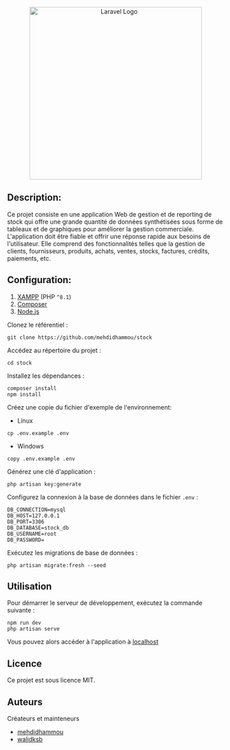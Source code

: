 <p align="center">
    <a href="https://laravel.com" target="_blank">
        <img src="https://raw.githubusercontent.com/laravel/art/master/logo-lockup/5%20SVG/2%20CMYK/1%20Full%20Color/laravel-logolockup-cmyk-red.svg" width="400" alt="Laravel Logo">
    </a>
</p>

## Description:

Ce projet consiste en une application Web de gestion et de reporting de stock qui offre une grande quantité de données synthétisées sous forme de tableaux et de graphiques pour améliorer la gestion commerciale. L'application doit être fiable et offrir une réponse rapide aux besoins de l'utilisateur. Elle comprend des fonctionnalités telles que la gestion de clients, fournisseurs, produits, achats, ventes, stocks, factures, crédits, paiements, etc.

## Configuration:

1.   [XAMPP](https://www.apachefriends.org/download.html) (PHP `^8.1`)
2.   [Composer](https://getcomposer.org/download/)
3.   [Node.js](https://nodejs.org/en/download/)

Clonez le référentiel :

```
git clone https://github.com/mehdidhammou/stock
```

Accédez au répertoire du projet :

```
cd stock
```

Installez les dépendances :

```
composer install
npm install
```

Créez une copie du fichier d'exemple de l'environnement:

- Linux

```
cp .env.example .env
```

- Windows

```
copy .env.example .env
```

Générez une clé d'application :

```
php artisan key:generate
```

Configurez la connexion à la base de données dans le fichier `.env` :

```
DB_CONNECTION=mysql
DB_HOST=127.0.0.1
DB_PORT=3306
DB_DATABASE=stock_db
DB_USERNAME=root
DB_PASSWORD=
```

Exécutez les migrations de base de données :

```
php artisan migrate:fresh --seed
```

## Utilisation

Pour démarrer le serveur de développement, exécutez la commande suivante :

```
npm run dev
php artisan serve
```

Vous pouvez alors accéder à l'application à [ localhost ](http://localhost:8000)

## Licence

Ce projet est sous licence MIT.

## Auteurs

Créateurs et mainteneurs

-   [mehdidhammou](https://github.com/mehdidhammou)
-   [walidksb](https://github.com/walidksb)
